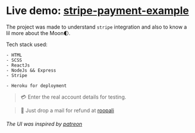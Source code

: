 ﻿# Live demo: [stripe-payment-example](https://moonsand.herokuapp.com/)

The project was made to understand `stripe` integration and also to know a lil more about the Moon:first_quarter_moon:.

Tech stack used:

```
- HTML
- SCSS
- ReactJs
- NodeJs && Express
- Stripe
```

```
- Heroku for deployment
```
> :credit_card: Enter the real account details for testing.

> :e-mail: Just drop a mail for refund at [roopali](mailto:roopali.singh.222@gmail.com?subject=[Github]%20moon_sand%20REFUND&body=I%20am%20%0ARefund%20amount%20%3d%3e%20)

###### The UI was inspired by [patreon](https://www.patreon.com/)

